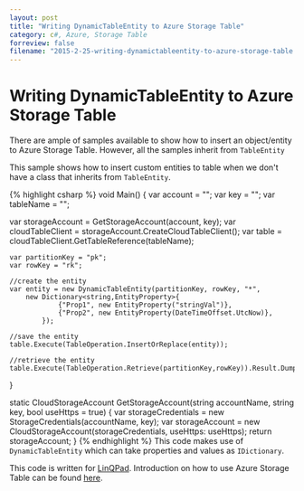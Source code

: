 ```yaml
---
layout: post
title: "Writing DynamicTableEntity to Azure Storage Table"
category: c#, Azure, Storage Table
forreview: false
filename: "2015-2-25-writing-dynamictableentity-to-azure-storage-table.md"
---
```


Writing DynamicTableEntity to Azure Storage Table
============================

There are ample of samples available to show how to insert an object/entity to Azure Storage Table. However, all the samples inherit from `TableEntity`

This sample shows how to insert custom entities to table when we don't have a class that inherits from `TableEntity`.

{% highlight csharp %}
void Main()
{
	var account = "";
	var key = "";
	var tableName = "";

var storageAccount = GetStorageAccount(account, key);
	var cloudTableClient = storageAccount.CreateCloudTableClient();
	var table = cloudTableClient.GetTableReference(tableName);
	
	var partitionKey = "pk";
	var rowKey = "rk";
	
	//create the entity
	var entity = new DynamicTableEntity(partitionKey, rowKey, "*", 
		new Dictionary<string,EntityProperty>{
				{"Prop1", new EntityProperty("stringVal")},
				{"Prop2", new EntityProperty(DateTimeOffset.UtcNow)},
			});
	
	//save the entity
	table.Execute(TableOperation.InsertOrReplace(entity));
	
	//retrieve the entity
	table.Execute(TableOperation.Retrieve(partitionKey,rowKey)).Result.Dump();
}

static CloudStorageAccount GetStorageAccount(string accountName, string key, bool useHttps = true)
{
	var storageCredentials = new StorageCredentials(accountName, key);
	var storageAccount = new CloudStorageAccount(storageCredentials, useHttps: useHttps);
	return storageAccount;
}
{% endhighlight %}
This code makes use of `DynamicTableEntity` which can take properties and values as `IDictionary`.

This code is written for [LinQPad][2]. Introduction on how to use Azure Storage Table can be found [here][2].

[1]:http://www.linqpad.net/
[2]:http://azure.microsoft.com/en-us/documentation/articles/storage-dotnet-how-to-use-tables/